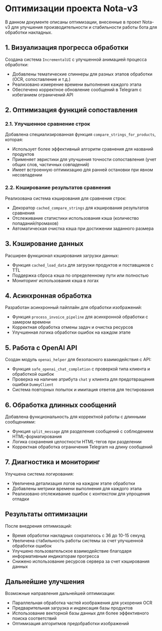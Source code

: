 # Оптимизации проекта Nota-v3

В данном документе описаны оптимизации, внесенные в проект Nota-v3 для улучшения производительности и стабильности работы бота для обработки накладных.

## 1. Визуализация прогресса обработки

Создана система `IncrementalUI` с улучшенной анимацией процесса обработки:
- Добавлены тематические спиннеры для разных этапов обработки (OCR, сопоставление и т.д.)
- Реализовано измерение времени выполнения каждого этапа
- Обеспечено корректное обновление сообщений в Telegram с избеганием ограничений API

## 2. Оптимизация функций сопоставления

### 2.1. Улучшенное сравнение строк

Добавлена специализированная функция `compare_strings_for_products`, которая:
- Использует более эффективный алгоритм сравнения для названий продуктов
- Применяет эвристики для улучшения точности сопоставления (учет общих слов, частичных совпадений)
- Имеет встроенную оптимизацию для ранней остановки при явном несовпадении

### 2.2. Кэширование результатов сравнения

Реализована система кэширования для сравнения строк:
- Декоратор `cached_compare_strings` для кэширования результатов сравнения
- Отслеживание статистики использования кэша (количество попаданий/промахов)
- Автоматическая очистка кэша при достижении заданного размера

## 3. Кэширование данных

Расширен функционал кэширования загрузки данных:
- Функция `cached_load_data` для загрузки продуктов и поставщиков с TTL
- Поддержка сброса кэша по определенному пути или полностью
- Мониторинг использования кэша в логах

## 4. Асинхронная обработка

Разработан асинхронный пайплайн для обработки изображений:
- Функция `process_invoice_pipeline` для асинхронной обработки с замером времени
- Корректная обработка отмены задач и очистка ресурсов
- Улучшенная логика обработки ошибок на каждом этапе

## 5. Работа с OpenAI API

Создан модуль `openai_helper` для безопасного взаимодействия с API:
- Функция `safe_openai_chat_completion` с проверкой типа клиента и обработкой ошибок
- Проверка на наличие атрибута `chat` у клиента для предотвращения ошибки `DummyClient`
- Система повторных попыток и имитация ответов для тестирования

## 6. Обработка длинных сообщений

Добавлена функциональность для корректной работы с длинными сообщениями:
- Функция `split_message` для разделения сообщений с соблюдением HTML-форматирования
- Логика сохранения целостности HTML-тегов при разделении
- Корректная обработка ограничения Telegram на длину сообщений

## 7. Диагностика и мониторинг

Улучшена система логирования:
- Увеличена детализация логов на каждом этапе обработки
- Добавлены метрики времени выполнения для каждого этапа
- Реализовано отслеживание ошибок с контекстом для упрощения отладки

## Результаты оптимизации

После внедрения оптимизаций:
- Время обработки накладных сократилось с 36 до 10-15 секунд
- Увеличена стабильность работы системы за счет улучшенной обработки ошибок
- Улучшено пользовательское взаимодействие благодаря информативным индикаторам прогресса
- Снижено использование ресурсов сервера за счет кэширования данных

## Дальнейшие улучшения

Возможные направления дальнейшей оптимизации:
- Параллельная обработка частей изображения для ускорения OCR
- Предварительная загрузка и индексация базы продуктов
- Использование векторной базы данных для более эффективного поиска соответствий
- Оптимизация алгоритмов предобработки изображений 